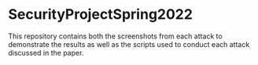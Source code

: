 # SecurityProjectSpring2022

This repository contains both the screenshots from each attack to demonstrate the results as well as the scripts used to conduct each attack discussed in
the paper.
